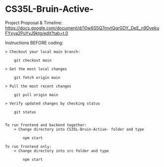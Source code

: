 # CS35L-Bruin-Active-

Project Proposal & Timeline: https://docs.google.com/document/d/10w6S5Q7mvtQgrGDY_DeE_n9DvekuFYxya2PuYvJ9ktg/edit?tab=t.0

Instructions BEFORE coding:

    > Checkout your local main branch:

        git checkout main

    > Get the most local changes

        git fetch origin main

    > Pull the most recent changes

        git pull origin main

    > Verify updated changes by checking status

        git status


    To run frontend and backend together:
        > Change directory into CS35L-Bruin-Active- folder and type

            npm start

    To run frontend only:
        > Change directory into src folder and type

            npm start